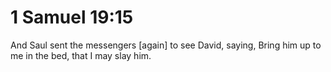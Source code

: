 # 1 Samuel 19:15

And Saul sent the messengers [again] to see David, saying, Bring him up to me in the bed, that I may slay him.